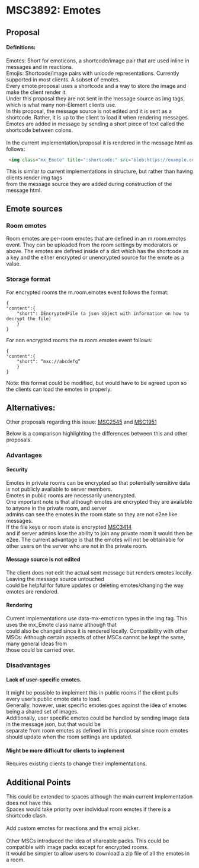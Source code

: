 # MSC3892: Emotes
## Proposal
#### Definitions:<br/>
Emotes: Short for emoticons, a shortcode/image pair that are used inline in messages and in reactions. <br/> 
Emojis: Shortcode/image pairs with unicode representations. Currently supported in most clients. A subset of emotes. <br/>
Every emote proposal uses a shortcode and a way to store the image and make the client render it. <br/> 
Under this proposal they are not sent in the message source as img tags, which is what many non-Element clients use. <br/> 
In this proposal, the message source is not edited and it is sent as a shortcode. Rather, it is up to the client to load it when rendering messages. <br/> 
Emotes are added in message by sending a short piece of text called the shortcode between colons.
<br/><br/>
In the current implementation/proposal it is rendered in the message html as follows:

```html
 <img class="mx_Emote" title=":shortcode:" src="blob:https://example.com/blob-guid">
```
This is similar to current implementations in structure, but rather than having clients render img tags <br/>
from the message source they are added during construction of the message html.

## Emote sources
### Room emotes
Room emotes are per-room emotes that are defined in an m.room.emotes event. They can be uploaded from the room settings by moderators or above.
The emotes are defined inside of a dict which has the shortcode as a key and the either encrypted or unencrypted source for the emote as a value.
### Storage format
For encrypted rooms the m.room.emotes event follows the format:
```
{
"content":{
	"short": IEncryptedFile (a json object with information on how to decrypt the file)
	}
}
```

For non encrypted rooms the m.room.emotes event follows: 
```
{
"content":{
 	"short": “mxc://abcdefg”
	}
}
```

Note: this format could be modified, but would have to be agreed upon so the clients can load the emotes in properly.

## Alternatives:
Other proposals regarding this issue: [MSC2545](https://github.com/matrix-org/matrix-spec-proposals/pull/2545) and [MSC1951](https://github.com/matrix-org/matrix-doc/pull/1951)

Below is a comparison highlighting the differences between this and other proposals.
### Advantages
#### Security
Emotes in private rooms can be encrypted so that potentially sensitive data is not publicly available to server members. <br/> 
Emotes in public rooms are necessarily unencrypted. <br/>
One important note is that although emotes are encrypted they are available to anyone in the private room, and server <br/> 
admins can see the emotes in the room state so they are not e2ee like messages. <br/> 
If the file keys or room state is encrypted [MSC3414](https://github.com/matrix-org/matrix-spec-proposals/pull/3414) <br/> 
and if server admins lose the ability to join any private room it would then be e2ee.
The current advantage is that the emotes will not be obtainable for other users on the server who are not in the private room.
<br/>
#### Message source is not edited
The client does not edit the actual sent message but renders emotes locally. Leaving the message source untouched <br/>
 could be helpful for future updates or deleting emotes/changing the way emotes are rendered.
<br/>
#### Rendering
Current implementations use data-mx-emoticon types in the img tag. This uses the mx_Emote class name although that <br/>
could also be changed since it is rendered locally.
Compatibility with other MSCs: Although certain aspects of other MSCs cannot be kept the same, many general ideas from <br/>
those could be carried over.
### Disadvantages
#### Lack of user-specific emotes. 
It might be possible to implement this in public rooms if the client pulls every user’s public emote data to load. <br/>
Generally, however, user specific emotes goes against the idea of emotes being a shared set of images. <br/>
Additionally, user specific emotes could be handled by sending image data in the message json, but that would be <br/>
separate from room emotes as defined in this proposal since room emotes should update when the room settings are updated.

#### Might be more difficult for clients to implement
Requires existing clients to change their implementations.
## Additional Points
This could be extended to spaces although the main current implementation does not have this. <br/>
Spaces would take priority over individual room emotes if there is a shortcode clash. 
<br/><br/>
Add custom emotes for reactions and the emoji picker. 
<br/><br/>
Other MSCs introduced the idea of shareable packs. This could be compatible with image packs except for encrypted rooms. <br/> 
It would be simpler to allow users to download a zip file of all the emotes in a room.
<br/><br/>